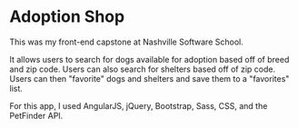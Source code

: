 <h1>Adoption Shop</h1>

This was my front-end capstone at Nashville Software School.

It allows users to search for dogs available for adoption based off of breed and zip code. Users can also search for shelters based off of zip code. Users can then "favorite" dogs and shelters and save them to a "favorites" list.

For this app, I used AngularJS, jQuery, Bootstrap, Sass, CSS, and the PetFinder API.
